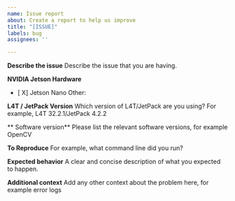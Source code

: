 ```yaml
---
name: Issue report
about: Create a report to help us improve
title: "[ISSUE]"
labels: bug
assignees: ''

---
```


**Describe the issue**
Describe the issue that you are having. 

**NVIDIA Jetson Hardware**
- [ X] Jetson Nano
Other: 

**L4T / JetPack Version**
Which version of L4T/JetPack are you using? For example, L4T 32.2.1/JetPack 4.2.2

** Software version**
Please list the relevant software versions, for example OpenCV

**To Reproduce**
For example, what command line did you run?

**Expected behavior**
A clear and concise description of what you expected to happen.

**Additional context**
Add any other context about the problem here, for example error logs
